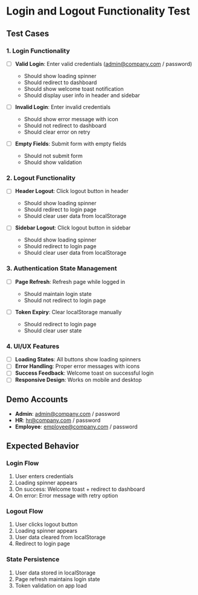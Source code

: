# Login and Logout Functionality Test

## Test Cases

### 1. Login Functionality
- [ ] **Valid Login**: Enter valid credentials (admin@company.com / password)
  - Should show loading spinner
  - Should redirect to dashboard
  - Should show welcome toast notification
  - Should display user info in header and sidebar

- [ ] **Invalid Login**: Enter invalid credentials
  - Should show error message with icon
  - Should not redirect to dashboard
  - Should clear error on retry

- [ ] **Empty Fields**: Submit form with empty fields
  - Should not submit form
  - Should show validation

### 2. Logout Functionality
- [ ] **Header Logout**: Click logout button in header
  - Should show loading spinner
  - Should redirect to login page
  - Should clear user data from localStorage

- [ ] **Sidebar Logout**: Click logout button in sidebar
  - Should show loading spinner
  - Should redirect to login page
  - Should clear user data from localStorage

### 3. Authentication State Management
- [ ] **Page Refresh**: Refresh page while logged in
  - Should maintain login state
  - Should not redirect to login page

- [ ] **Token Expiry**: Clear localStorage manually
  - Should redirect to login page
  - Should clear user state

### 4. UI/UX Features
- [ ] **Loading States**: All buttons show loading spinners
- [ ] **Error Handling**: Proper error messages with icons
- [ ] **Success Feedback**: Welcome toast on successful login
- [ ] **Responsive Design**: Works on mobile and desktop

## Demo Accounts
- **Admin**: admin@company.com / password
- **HR**: hr@company.com / password  
- **Employee**: employee@company.com / password

## Expected Behavior

### Login Flow
1. User enters credentials
2. Loading spinner appears
3. On success: Welcome toast + redirect to dashboard
4. On error: Error message with retry option

### Logout Flow
1. User clicks logout button
2. Loading spinner appears
3. User data cleared from localStorage
4. Redirect to login page

### State Persistence
1. User data stored in localStorage
2. Page refresh maintains login state
3. Token validation on app load
